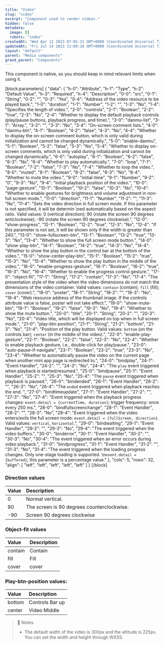 ```yaml
---
title: "Video"
slug: "video"
excerpt: "Component used to render videos."
hidden: false
metadata: 
  image: []
  robots: "index"
createdAt: "Wed Apr 12 2023 07:01:21 GMT+0000 (Coordinated Universal Time)"
updatedAt: "Fri Jul 14 2023 11:09:16 GMT+0000 (Coordinated Universal Time)"
layout: "default"
parent: "Media components"
grand_parent: "Components"
---
```

This component is native, so you should keep in mind relevant limits when using it.

[block:parameters]
{
  "data": {
    "h-0": "Attribute",
    "h-1": "Type",
    "h-2": "Default Value",
    "h-3": "Required",
    "h-4": "Description",
    "0-0": "src",
    "0-1": "String",
    "0-2": "",
    "0-3": "Yes",
    "0-4": "Address of the video resource to be played back.",
    "1-0": "duration",
    "1-1": "Number",
    "1-2": "",
    "1-3": "No",
    "1-4": "Specifies the length of video.",
    "2-0": "controls",
    "2-1": "Boolean",
    "2-2": "true",
    "2-3": "No",
    "2-4": "Whether to display the default playback controls (play/pause buttons, playback progress, and time).",
    "3-0": "danmu-list",
    "3-1": "Array.<object>",
    "3-2": "",
    "3-3": "No",
    "3-4": "On-screen comment lists.",
    "4-0": "danmu-btn",
    "4-1": "Boolean",
    "4-2": "false",
    "4-3": "No",
    "4-4": "Whether to display the on-screen comment button, which is only valid during initialization and cannot be changed dynamically.",
    "5-0": "enable-danmu",
    "5-1": "Boolean",
    "5-2": "false",
    "5-3": "No",
    "5-4": "Whether to display on-screen comments, which is only valid during initialization and cannot be changed dynamically.",
    "6-0": "autoplay",
    "6-1": "Boolean",
    "6-2": "false",
    "6-3": "No",
    "6-4": "Whether to play automatically.",
    "7-0": "loop",
    "7-1": "Boolean",
    "7-2": "false",
    "7-3": "No",
    "7-4": "Whether to loop the video.",
    "8-0": "muted",
    "8-1": "Boolean",
    "8-2": "false",
    "8-3": "No",
    "8-4": "Whether to mute the video.",
    "9-0": "initial-time",
    "9-1": "Number",
    "9-2": "0",
    "9-3": "No",
    "9-4": "Initial playback position of the video.",
    "10-0": "page-gesture",
    "10-1": "Boolean",
    "10-2": "false",
    "10-3": "No",
    "10-4": "Whether to enable gestures for brightness and volume adjustment in non-full screen mode.",
    "11-0": "direction",
    "11-1": "Number",
    "11-2": "",
    "11-3": "No",
    "11-4": "Sets the video direction in full screen mode. If this parameter is not specified, it will be determin  \ned automatically based on the aspect ratio. Valid values: 0 (vertical direction); 90 (rotate the screen 90 degrees anticlockwise); -90 (rotate the screen 90 degrees clockwise).",
    "12-0": "show-progress",
    "12-1": "Boolean",
    "12-2": "true",
    "12-3": "No",
    "12-4": "If this parameter is not set, it will be shown only if the width is greater than 240.",
    "13-0": "show-fullscreen-btn",
    "13-1": "Boolean",
    "13-2": "true",
    "13-3": "No",
    "13-4": "Whether to show the full screen mode button.",
    "14-0": "show-play-btn",
    "14-1": "Boolean",
    "14-2": "true",
    "14-3": "No",
    "14-4": "Whether to show the play button in the control bar at the bottom of the video.",
    "15-0": "show-center-play-btn",
    "15-1": "Boolean",
    "15-2": "true",
    "15-3": "No",
    "15-4": "Whether to show the play button in the middle of the video.",
    "16-0": "enable-progress-gesture",
    "16-1": "Boolean",
    "16-2": "true",
    "16-3": "No",
    "16-4": "Whether to enable the progress control gesture.",
    "17-0": "object-fit",
    "17-1": "String",
    "17-2": "contain",
    "17-3": "No",
    "17-4": "The presentation style of the video when the video dimensions do not match the dimensions of the video container. Valid values: `contain` (contain); `fill` (fill); `cover` (cover).",
    "18-0": "poster",
    "18-1": "String",
    "18-2": "",
    "18-3": "No",
    "18-4": "Web resource address of the thumbnail image. If the controls attribute value is false, poster will not take effect.",
    "19-0": "show-mute-btn",
    "19-1": "Boolean",
    "19-2": "false",
    "19-3": "No",
    "19-4": "Whether to show the mute button.",
    "20-0": "title",
    "20-1": "String",
    "20-2": "",
    "20-3": "No",
    "20-4": "Video title, which will be displayed on top when in full screen mode.",
    "21-0": "play-btn-position",
    "21-1": "String",
    "21-2": "bottom",
    "21-3": "No",
    "21-4": "Position of the play button. Valid values: `bottom` (on the controls bar); `center` (in the middle of the video).",
    "22-0": "enable-play-gesture",
    "22-1": "Boolean",
    "22-2": "false",
    "22-3": "No",
    "22-4": "Whether to enable playback gesture, i.e., double-click for play/pause.",
    "23-0": "auto-pause-if-navigate",
    "23-1": "Boolean",
    "23-2": "true",
    "23-3": "No",
    "23-4": "Whether to automatically pause the video on the current page when another mini app page is redirected to.",
    "24-0": "bindplay",
    "24-1": "Event Handler",
    "24-2": "",
    "24-3": "No",
    "24-4": "The `play` event triggered when playback is started/resumed.",
    "25-0": "bindpause",
    "25-1": "Event Handler",
    "25-2": "",
    "25-3": "No",
    "25-4": "The `pause` event triggered when playback is paused.",
    "26-0": "bindended",
    "26-1": "Event Handler",
    "26-2": "",
    "26-3": "No",
    "26-4": "The `ended` event triggered when playback reaches the end. ",
    "27-0": "bindtimeupdate",
    "27-1": "Event Handler",
    "27-2": "",
    "27-3": "No",
    "27-4": "Event triggered when the playback progress changes: `event.detail = {currentTime, duration}`; trigger frequency: once every 250 ms.",
    "28-0": "bindfullscreenchange",
    "28-1": "Event Handler",
    "28-2": "",
    "28-3": "No",
    "28-4": "Event triggered when the video enters/exits the full screen mode: `event.detail = {fullScreen, direction}`. Valid values: `vertical`, `horizontal`.",
    "29-0": "bindwaiting",
    "29-1": "Event Handler",
    "29-2": "",
    "29-3": "No",
    "29-4": "The event triggered when the video buffers.",
    "30-0": "binderror",
    "30-1": "Event Handler",
    "30-2": "",
    "30-3": "No",
    "30-4": "The event triggered when an error occurs during video playback.",
    "31-0": "bindprogress",
    "31-1": "Event Handler",
    "31-2": "",
    "31-3": "No",
    "31-4": "The event triggered when the loading progress changes. Only one-stage loading is supported.  \n`event.detail = {buffered}`; this parameter is a percentage value."
  },
  "cols": 5,
  "rows": 32,
  "align": [
    "left",
    "left",
    "left",
    "left",
    "left"
  ]
}
[/block]


### Direction values

| Value | Description                                |
| :---- | :----------------------------------------- |
| 0     | Normal vertical.                           |
| 90    | The screen is 90 degrees counterclockwise. |
| -90   | Screen 90 degrees clockwise                |

### Object-fit values

| Value   | Description |
| :------ | :---------- |
| contain | Contain     |
| fill    | Fill        |
| cover   | cover       |

### Play-btn-position values:

| Value  | Description     |
| :----- | :-------------- |
| bottom | Controls Bar up |
| center | Video Middle    |

> 📘 Notes
> 
> - The default width of the video is 300px and the altitude is 225px. You can set the width and height through WXSS.
